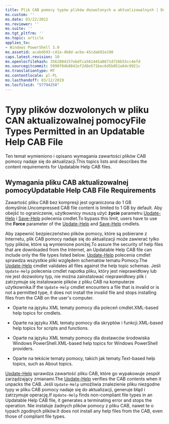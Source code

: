 ```yaml
---
title: Plik CAB pomocy typów plików dozwolonych w aktualizowalnych | Dokumentacja firmy Microsoft
ms.custom: ''
ms.date: 03/22/2012
ms.reviewer: ''
ms.suite: ''
ms.tgt_pltfrm: ''
ms.topic: article
applies_to:
- Windows PowerShell 3.0
ms.assetid: acabdb93-c41a-4b8d-acbe-45cdab91e198
caps.latest.revision: 10
ms.openlocfilehash: 3562804157ebdfca561445a8671d726b55cc4efd
ms.sourcegitcommit: 5990f04b8042ef2d8e571bec6d5b051e64c9921c
ms.translationtype: MT
ms.contentlocale: pl-PL
ms.lasthandoff: 03/12/2019
ms.locfileid: "57794250"
---
```

# <a name="file-types-permitted-in-an-updatable-help-cab-file"></a><span data-ttu-id="66baf-102">Typy plików dozwolonych w pliku CAN aktualizowalnej pomocy</span><span class="sxs-lookup"><span data-stu-id="66baf-102">File Types Permitted in an Updatable Help CAB File</span></span>

<span data-ttu-id="66baf-103">Ten temat wymieniono i opisano wymagania zawartości plików CAB pomocy nadaje się do aktualizacji.</span><span class="sxs-lookup"><span data-stu-id="66baf-103">This topics lists and describes the content requirements for Updatable Help CAB files.</span></span>

## <a name="updatable-help-cab-file-requirements"></a><span data-ttu-id="66baf-104">Wymagania pliku CAB aktualizowalnej pomocy</span><span class="sxs-lookup"><span data-stu-id="66baf-104">Updatable Help CAB File Requirements</span></span>

<span data-ttu-id="66baf-105">Zawartość pliku CAB bez kompresji jest ograniczona do 1 GB domyślnie.</span><span class="sxs-lookup"><span data-stu-id="66baf-105">Uncompressed CAB file content is limited to 1 GB by default.</span></span> <span data-ttu-id="66baf-106">Aby obejść to ograniczenie, użytkownicy muszą użyć **życie** parametru [Update-Help](/powershell/module/Microsoft.PowerShell.Core/Update-Help) i [Save-Help](/powershell/module/Microsoft.PowerShell.Core/Save-Help) polecenia cmdlet.</span><span class="sxs-lookup"><span data-stu-id="66baf-106">To bypass this limit, users have to use the **Force** parameter of the [Update-Help](/powershell/module/Microsoft.PowerShell.Core/Update-Help) and [Save-Help](/powershell/module/Microsoft.PowerShell.Core/Save-Help) cmdlets.</span></span>

<span data-ttu-id="66baf-107">Aby zapewnić bezpieczeństwo plików pomocy, które są pobierane z Internetu, plik CAB pomocy nadaje się do aktualizacji może zawierać tylko typy plików, które są wymienione poniżej.</span><span class="sxs-lookup"><span data-stu-id="66baf-107">To assure the security of help files that are downloaded from the Internet, an Updatable Help CAB file can include only the file types listed below.</span></span> <span data-ttu-id="66baf-108">[Update-Help](/powershell/module/Microsoft.PowerShell.Core/Update-Help) polecenia cmdlet sprawdza wszystkie pliki względem schematów tematu Pomocy.</span><span class="sxs-lookup"><span data-stu-id="66baf-108">The [Update-Help](/powershell/module/Microsoft.PowerShell.Core/Update-Help) cmdlet validates all files against the help topic schemas.</span></span> <span data-ttu-id="66baf-109">Jeśli `Update-Help` polecenia cmdlet napotka pliku, który jest nieprawidłowy lub nie jest dozwolony typ, nie można zainstalować nieprawidłowy plik i zatrzymuje się instalowanie plików z pliku CAB na komputerze użytkownika.</span><span class="sxs-lookup"><span data-stu-id="66baf-109">If the `Update-Help` cmdlet encounters a file that is invalid or is not a permitted type, it does not install the invalid file and stops installing files from the CAB on the user's computer.</span></span>

- <span data-ttu-id="66baf-110">Oparte na języku XML tematy pomocy dla poleceń cmdlet.</span><span class="sxs-lookup"><span data-stu-id="66baf-110">XML-based help topics for cmdlets.</span></span>

- <span data-ttu-id="66baf-111">Oparte na języku XML tematy pomocy dla skryptów i funkcji.</span><span class="sxs-lookup"><span data-stu-id="66baf-111">XML-based help topics for scripts and functions.</span></span>

- <span data-ttu-id="66baf-112">Oparte na języku XML tematy pomocy dla dostawców środowiska Windows PowerShell.</span><span class="sxs-lookup"><span data-stu-id="66baf-112">XML-based help topics for Windows PowerShell providers.</span></span>

- <span data-ttu-id="66baf-113">Oparte na tekście tematy pomocy, takich jak tematy.</span><span class="sxs-lookup"><span data-stu-id="66baf-113">Text-based help topics, such as About topics.</span></span>

<span data-ttu-id="66baf-114">[Update-Help](/powershell/module/Microsoft.PowerShell.Core/Update-Help) sprawdza zawartość pliku CAB, które go wypakowuje zespół zarządzający zmianami.</span><span class="sxs-lookup"><span data-stu-id="66baf-114">The [Update-Help](/powershell/module/Microsoft.PowerShell.Core/Update-Help) verifies the CAB contents when it unpacks the CAB.</span></span> <span data-ttu-id="66baf-115">Jeśli `Update-Help` umożliwia znalezienie pliku niezgodne typy w pliku CAB pomocy nadaje się do aktualizacji, generuje błąd i zatrzymuje operację.</span><span class="sxs-lookup"><span data-stu-id="66baf-115">If `Update-Help` finds non-compliant file types in an Updatable Help CAB file, it generates a terminating error and stops the operation.</span></span> <span data-ttu-id="66baf-116">Nie instaluje żadnych plików pomocy z pliku CAB, nawet te o typach zgodnych plików.</span><span class="sxs-lookup"><span data-stu-id="66baf-116">It does not install any help files from the CAB, even those of compliant file types.</span></span>